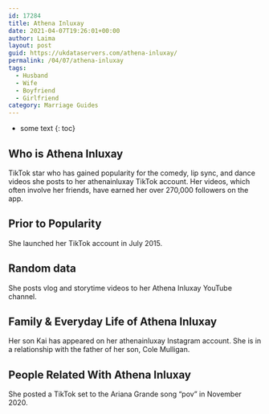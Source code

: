 ```yaml
---
id: 17284
title: Athena Inluxay
date: 2021-04-07T19:26:01+00:00
author: Laima
layout: post
guid: https://ukdataservers.com/athena-inluxay/
permalink: /04/07/athena-inluxay
tags:
  - Husband
  - Wife
  - Boyfriend
  - Girlfriend
category: Marriage Guides
---
```


* some text
{: toc}


## Who is Athena Inluxay
                  
                  
                  
TikTok star who has gained popularity for the comedy, lip sync, and dance videos she posts to her athenainluxay TikTok account. Her videos, which often involve her friends, have earned her over 270,000 followers on the app. 
                  
              
            
              
            
                
                
                
## Prior to Popularity
                  
                  
                  
She launched her TikTok account in July 2015. 
                  
              
            
              
            
                
                
                
## Random data
                  
                  
                  
She posts vlog and storytime videos to her Athena Inluxay YouTube channel. 
                  
              
            
              
            
                
                
                
## Family & Everyday Life of Athena Inluxay
                  
                  
                  
Her son Kai has appeared on her athenainluxay Instagram account. She is in a relationship with the father of her son, Cole Mulligan.
                  
              
            
              
            
                
                
                
## People Related With Athena Inluxay
                  
                  
                  
She posted a TikTok set to the Ariana Grande song &#8220;pov&#8221; in November 2020.
                  
              
            
              
            
                
              
            
              
              
            
            
              
            
          
          
          